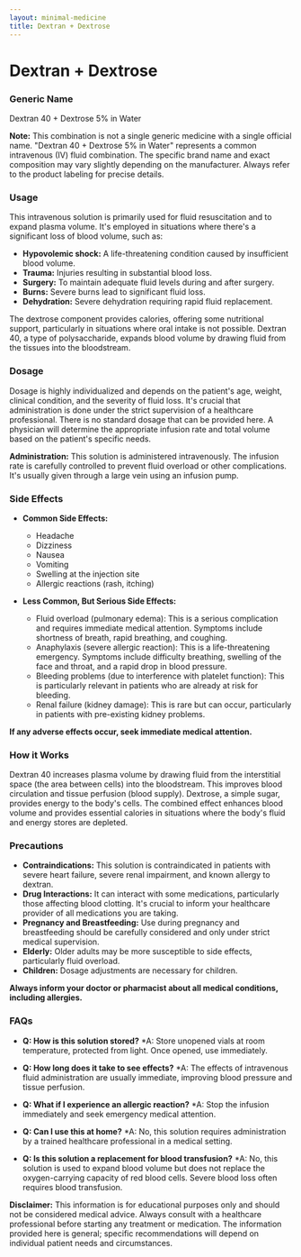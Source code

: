```yaml
---
layout: minimal-medicine
title: Dextran + Dextrose
---
```


# Dextran + Dextrose
### Generic Name
Dextran 40 + Dextrose 5% in Water

**Note:**  This combination is not a single generic medicine with a single official name.  "Dextran 40 + Dextrose 5% in Water" represents a common intravenous (IV) fluid combination.  The specific brand name and exact composition may vary slightly depending on the manufacturer.  Always refer to the product labeling for precise details.


### Usage

This intravenous solution is primarily used for fluid resuscitation and to expand plasma volume.  It's employed in situations where there's a significant loss of blood volume, such as:

* **Hypovolemic shock:**  A life-threatening condition caused by insufficient blood volume.
* **Trauma:**  Injuries resulting in substantial blood loss.
* **Surgery:**  To maintain adequate fluid levels during and after surgery.
* **Burns:**  Severe burns lead to significant fluid loss.
* **Dehydration:**  Severe dehydration requiring rapid fluid replacement.

The dextrose component provides calories, offering some nutritional support, particularly in situations where oral intake is not possible. Dextran 40, a type of polysaccharide, expands blood volume by drawing fluid from the tissues into the bloodstream.


### Dosage

Dosage is highly individualized and depends on the patient's age, weight, clinical condition, and the severity of fluid loss. It's crucial that administration is done under the strict supervision of a healthcare professional.  There is no standard dosage that can be provided here.  A physician will determine the appropriate infusion rate and total volume based on the patient's specific needs.


**Administration:** This solution is administered intravenously. The infusion rate is carefully controlled to prevent fluid overload or other complications.  It's usually given through a large vein using an infusion pump.


### Side Effects

* **Common Side Effects:**
    * Headache
    * Dizziness
    * Nausea
    * Vomiting
    * Swelling at the injection site
    * Allergic reactions (rash, itching)


* **Less Common, But Serious Side Effects:**
    * Fluid overload (pulmonary edema):  This is a serious complication and requires immediate medical attention.  Symptoms include shortness of breath, rapid breathing, and coughing.
    * Anaphylaxis (severe allergic reaction):  This is a life-threatening emergency.  Symptoms include difficulty breathing, swelling of the face and throat, and a rapid drop in blood pressure.
    * Bleeding problems (due to interference with platelet function): This is particularly relevant in patients who are already at risk for bleeding.
    * Renal failure (kidney damage): This is rare but can occur, particularly in patients with pre-existing kidney problems.



**If any adverse effects occur, seek immediate medical attention.**


### How it Works

Dextran 40 increases plasma volume by drawing fluid from the interstitial space (the area between cells) into the bloodstream. This improves blood circulation and tissue perfusion (blood supply).  Dextrose, a simple sugar, provides energy to the body's cells. The combined effect enhances blood volume and provides essential calories in situations where the body's fluid and energy stores are depleted.


### Precautions

* **Contraindications:**  This solution is contraindicated in patients with severe heart failure, severe renal impairment, and known allergy to dextran.
* **Drug Interactions:**  It can interact with some medications, particularly those affecting blood clotting.  It's crucial to inform your healthcare provider of all medications you are taking.
* **Pregnancy and Breastfeeding:** Use during pregnancy and breastfeeding should be carefully considered and only under strict medical supervision.
* **Elderly:** Older adults may be more susceptible to side effects, particularly fluid overload.
* **Children:**  Dosage adjustments are necessary for children.

**Always inform your doctor or pharmacist about all medical conditions, including allergies.**


### FAQs

* **Q: How is this solution stored?**
    *A: Store unopened vials at room temperature, protected from light.  Once opened, use immediately.

* **Q:  How long does it take to see effects?**
    *A: The effects of intravenous fluid administration are usually immediate, improving blood pressure and tissue perfusion.

* **Q:  What if I experience an allergic reaction?**
    *A: Stop the infusion immediately and seek emergency medical attention.

* **Q: Can I use this at home?**
    *A: No, this solution requires administration by a trained healthcare professional in a medical setting.

* **Q: Is this solution a replacement for blood transfusion?**
    *A: No, this solution is used to expand blood volume but does not replace the oxygen-carrying capacity of red blood cells.  Severe blood loss often requires blood transfusion.


**Disclaimer:** This information is for educational purposes only and should not be considered medical advice. Always consult with a healthcare professional before starting any treatment or medication.  The information provided here is general; specific recommendations will depend on individual patient needs and circumstances.
